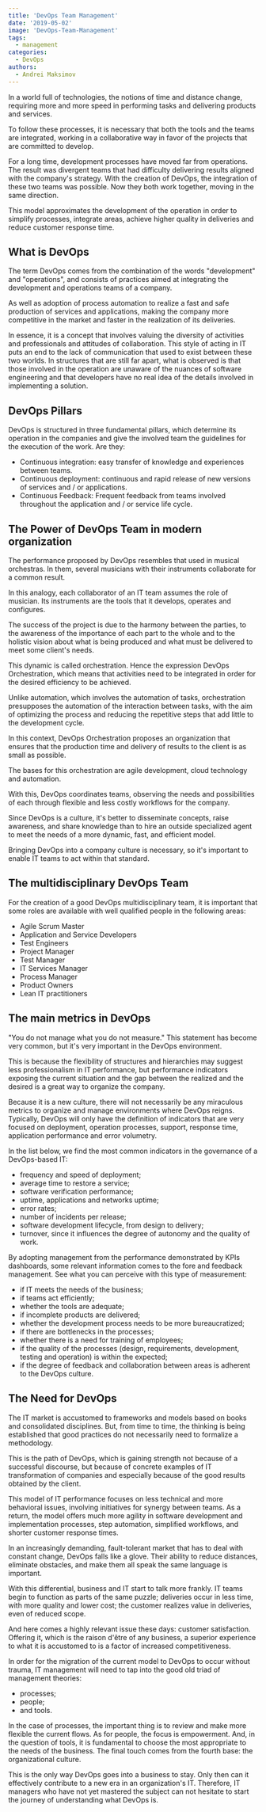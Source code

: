 ```yaml
---
title: 'DevOps Team Management'
date: '2019-05-02'
image: 'DevOps-Team-Management'
tags:
  - management
categories:
  - DevOps
authors:
  - Andrei Maksimov
---
```


In a world full of technologies, the notions of time and distance change, requiring more and more speed in performing tasks and delivering products and services.

To follow these processes, it is necessary that both the tools and the teams are integrated, working in a collaborative way in favor of the projects that are committed to develop.

For a long time, development processes have moved far from operations. The result was divergent teams that had difficulty delivering results aligned with the company's strategy. With the creation of DevOps, the integration of these two teams was possible. Now they both work together, moving in the same direction.

This model approximates the development of the operation in order to simplify processes, integrate areas, achieve higher quality in deliveries and reduce customer response time.

## What is DevOps

The term DevOps comes from the combination of the words "development" and "operations", and consists of practices aimed at integrating the development and operations teams of a company.

As well as adoption of process automation to realize a fast and safe production of services and applications, making the company more competitive in the market and faster in the realization of its deliveries.

In essence, it is a concept that involves valuing the diversity of activities and professionals and attitudes of collaboration.
This style of acting in IT puts an end to the lack of communication that used to exist between these two worlds. In structures that are still far apart, what is observed is that those involved in the operation are unaware of the nuances of software engineering and that developers have no real idea of the details involved in implementing a solution.

## DevOps Pillars

DevOps is structured in three fundamental pillars, which determine its operation in the companies and give the involved team the guidelines for the execution of the work. Are they:

- Continuous integration: easy transfer of knowledge and experiences between teams.
- Continuous deployment: continuous and rapid release of new versions of services and / or applications.
- Continuous Feedback: Frequent feedback from teams involved throughout the application and / or service life cycle.

## The Power of DevOps Team in modern organization

The performance proposed by DevOps resembles that used in musical orchestras. In them, several musicians with their instruments collaborate for a common result.

In this analogy, each collaborator of an IT team assumes the role of musician. Its instruments are the tools that it develops, operates and configures.

The success of the project is due to the harmony between the parties, to the awareness of the importance of each part to the whole and to the holistic vision about what is being produced and what must be delivered to meet some client's needs.

This dynamic is called orchestration. Hence the expression DevOps Orchestration, which means that activities need to be integrated in order for the desired efficiency to be achieved.

Unlike automation, which involves the automation of tasks, orchestration presupposes the automation of the interaction between tasks, with the aim of optimizing the process and reducing the repetitive steps that add little to the development cycle.

In this context, DevOps Orchestration proposes an organization that ensures that the production time and delivery of results to the client is as small as possible.

The bases for this orchestration are agile development, cloud technology and automation.

With this, DevOps coordinates teams, observing the needs and possibilities of each through flexible and less costly workflows for the company.

Since DevOps is a culture, it's better to disseminate concepts, raise awareness, and share knowledge than to hire an outside specialized agent to meet the needs of a more dynamic, fast, and efficient model.

Bringing DevOps into a company culture is necessary, so it's important to enable IT teams to act within that standard.

## The multidisciplinary DevOps Team

For the creation of a good DevOps multidisciplinary team, it is important that some roles are available with well qualified people in the following areas:

- Agile Scrum Master
- Application and Service Developers
- Test Engineers
- Project Manager
- Test Manager
- IT Services Manager
- Process Manager
- Product Owners
- Lean IT practitioners

## The main metrics in DevOps

"You do not manage what you do not measure." This statement has become very common, but it's very important in the DevOps environment.

This is because the flexibility of structures and hierarchies may suggest less professionalism in IT performance, but performance indicators exposing the current situation and the gap between the realized and the desired is a great way to organize the company.

Because it is a new culture, there will not necessarily be any miraculous metrics to organize and manage environments where DevOps reigns. Typically, DevOps will only have the definition of indicators that are very focused on deployment, operation processes, support, response time, application performance and error volumetry.

In the list below, we find the most common indicators in the governance of a DevOps-based IT:

- frequency and speed of deployment;
- average time to restore a service;
- software verification performance;
- uptime, applications and networks uptime;
- error rates;
- number of incidents per release;
- software development lifecycle, from design to delivery;
- turnover, since it influences the degree of autonomy and the quality of work.

By adopting management from the performance demonstrated by KPIs dashboards, some relevant information comes to the fore and feedback management. See what you can perceive with this type of measurement:

- if IT meets the needs of the business;
- if teams act efficiently;
- whether the tools are adequate;
- if incomplete products are delivered;
- whether the development process needs to be more bureaucratized;
- if there are bottlenecks in the processes;
- whether there is a need for training of employees;
- if the quality of the processes (design, requirements, development, testing and operation) is within the expected;
- if the degree of feedback and collaboration between areas is adherent to the DevOps culture.

## The Need for DevOps

The IT market is accustomed to frameworks and models based on books and consolidated disciplines. But, from time to time, the thinking is being established that good practices do not necessarily need to formalize a methodology.

This is the path of DevOps, which is gaining strength not because of a successful discourse, but because of concrete examples of IT transformation of companies and especially because of the good results obtained by the client.

This model of IT performance focuses on less technical and more behavioral issues, involving initiatives for synergy between teams. As a return, the model offers much more agility in software development and implementation processes, step automation, simplified workflows, and shorter customer response times.

In an increasingly demanding, fault-tolerant market that has to deal with constant change, DevOps falls like a glove. Their ability to reduce distances, eliminate obstacles, and make them all speak the same language is important.

With this differential, business and IT start to talk more frankly. IT teams begin to function as parts of the same puzzle; deliveries occur in less time, with more quality and lower cost; the customer realizes value in deliveries, even of reduced scope.

And here comes a highly relevant issue these days: customer satisfaction. Offering it, which is the raison d'être of any business, a superior experience to what it is accustomed to is a factor of increased competitiveness.

In order for the migration of the current model to DevOps to occur without trauma, IT management will need to tap into the good old triad of management theories:

- processes;
- people;
- and tools.

In the case of processes, the important thing is to review and make more flexible the current flows. As for people, the focus is empowerment. And, in the question of tools, it is fundamental to choose the most appropriate to the needs of the business. The final touch comes from the fourth base: the organizational culture.

This is the only way DevOps goes into a business to stay. Only then can it effectively contribute to a new era in an organization's IT. Therefore, IT managers who have not yet mastered the subject can not hesitate to start the journey of understanding what DevOps is.

